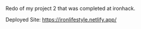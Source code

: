 Redo of my project 2 that was completed at ironhack.

Deployed Site:
https://ironlifestyle.netlify.app/
